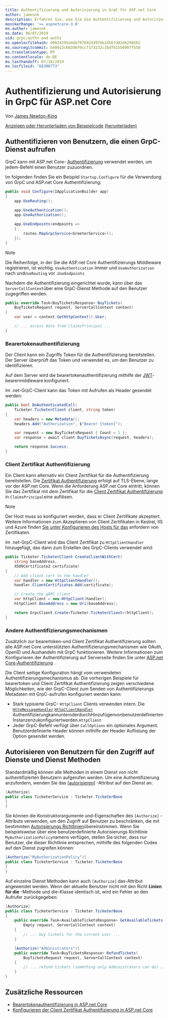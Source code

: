 ```yaml
---
title: Authentifizierung und Autorisierung in GrpC für ASP.net Core
author: jamesnk
description: Erfahren Sie, wie Sie die Authentifizierung und Autorisierung in GrpC für ASP.net Core verwenden.
monikerRange: '>= aspnetcore-3.0'
ms.author: jamesnk
ms.date: 06/07/2019
uid: grpc/authn-and-authz
ms.openlocfilehash: 49024295e4db7976924397bb24567d92d6298562
ms.sourcegitcommit: b40613c603d6f0cc71f3232c16df61550907f550
ms.translationtype: MT
ms.contentlocale: de-DE
ms.lasthandoff: 07/18/2019
ms.locfileid: "68308773"
---
```

# <a name="authentication-and-authorization-in-grpc-for-aspnet-core"></a>Authentifizierung und Autorisierung in GrpC für ASP.net Core

Von [James Newton-King](https://twitter.com/jamesnk)

[Anzeigen oder Herunterladen von Beispielcode](https://github.com/aspnet/AspNetCore.Docs/tree/master/aspnetcore/grpc/authn-and-authz/sample/) [(herunterladen)](xref:index#how-to-download-a-sample)

## <a name="authenticate-users-calling-a-grpc-service"></a>Authentifizieren von Benutzern, die einen GrpC-Dienst aufrufen

GrpC kann mit ASP.net Core- [Authentifizierung](xref:security/authentication/identity) verwendet werden, um jedem-Befehl einen Benutzer zuzuordnen.

Im folgenden finden Sie ein Beispiel `Startup.Configure` für die Verwendung von GrpC und ASP.net Core Authentifizierung:

```csharp
public void Configure(IApplicationBuilder app)
{
    app.UseRouting();
    
    app.UseAuthentication();
    app.UseAuthorization();

    app.UseEndpoints(endpoints =>
    {
        routes.MapGrpcService<GreeterService>();
    });
}
```

> [!NOTE]
> Die Reihenfolge, in der Sie die ASP.net Core Authentifizierungs Middleware registrieren, ist wichtig. `UseAuthentication` Immer und `UseAuthorization` nach und`UseRouting` vor .`UseEndpoints`

Nachdem die Authentifizierung eingerichtet wurde, kann über das `ServerCallContext`über eine GrpC-Dienst Methode auf den Benutzer zugegriffen werden.

```csharp
public override Task<BuyTicketsResponse> BuyTickets(
    BuyTicketsRequest request, ServerCallContext context)
{
    var user = context.GetHttpContext().User;

    // ... access data from ClaimsPrincipal ...
}

```

### <a name="bearer-token-authentication"></a>Bearertokenauthentifizierung

Der Client kann ein Zugriffs Token für die Authentifizierung bereitstellen. Der Server überprüft das Token und verwendet es, um den Benutzer zu identifizieren.

Auf dem Server wird die bearertokenauthentifizierung mithilfe der [JWT](/dotnet/api/microsoft.extensions.dependencyinjection.jwtbearerextensions.addjwtbearer)-bearermiddleware konfiguriert.

Im .net-GrpC-Client kann das Token mit Aufrufen als Header gesendet werden:

```csharp
public bool DoAuthenticatedCall(
    Ticketer.TicketerClient client, string token)
{
    var headers = new Metadata();
    headers.Add("Authorization", $"Bearer {token}");

    var request = new BuyTicketsRequest { Count = 1 };
    var response = await client.BuyTicketsAsync(request, headers);

    return response.Success;
}
```

### <a name="client-certificate-authentication"></a>Client Zertifikat Authentifizierung

Ein Client kann alternativ ein Client Zertifikat für die Authentifizierung bereitstellen. Die [Zertifikat Authentifizierung](https://tools.ietf.org/html/rfc5246#section-7.4.4) erfolgt auf TLS-Ebene, lange vor der ASP.net Core. Wenn die Anforderung ASP.net Core eintritt, können Sie das Zertifikat mit dem Zertifikat für die [Client Zertifikat Authentifizierung](xref:security/authentication/certauth) in `ClaimsPrincipal`eine auflösen.

> [!NOTE]
> Der Host muss so konfiguriert werden, dass er Client Zertifikate akzeptiert. Weitere Informationen zum Akzeptieren von Client Zertifikaten in Kestrel, IIS und Azure finden [Sie unter Konfigurieren des Hosts für das](xref:security/authentication/certauth#configure-your-host-to-require-certificates) anfordern von Zertifikaten.

Im .net-GrpC-Client wird das Client Zertifikat zu `HttpClientHandler` hinzugefügt, das dann zum Erstellen des GrpC-Clients verwendet wird:

```csharp
public Ticketer.TicketerClient CreateClientWithCert(
    string baseAddress,
    X509Certificate2 certificate)
{
    // Add client cert to the handler
    var handler = new HttpClientHandler();
    handler.ClientCertificates.Add(certificate);

    // Create the gRPC client
    var httpClient = new HttpClient(handler);
    httpClient.BaseAddress = new Uri(baseAddress);

    return GrpcClient.Create<Ticketer.TicketerClient>(httpClient);
}
```

### <a name="other-authentication-mechanisms"></a>Andere Authentifizierungsmechanismen

Zusätzlich zur bearertoken-und Client Zertifikat Authentifizierung sollten alle ASP.net Core unterstützten Authentifizierungsmechanismen wie OAuth, OpenID und Aushandeln mit GrpC funktionieren. Weitere Informationen zum Konfigurieren der Authentifizierung auf Serverseite finden Sie unter [ASP.net Core-Authentifizierung](xref:security/authentication/identity) .

Die Client seitige Konfiguration hängt vom verwendeten Authentifizierungsmechanismus ab. Die vorherigen Beispiele für bearertoken und Client Zertifikat Authentifizierung zeigen verschiedene Möglichkeiten, wie der GrpC-Client zum Senden von Authentifizierungs Metadaten mit GrpC-aufrufen konfiguriert werden kann:

* Stark typisierte GrpC- `HttpClient` Clients verwenden intern. Die [`HttpMessageHandler`](/dotnet/api/system.net.http.httpmessagehandler) [`HttpClientHandler`](/dotnet/api/system.net.http.httpclienthandler) AuthentifizierungkannunteroderdurchHinzufügenvonbenutzerdefiniertenInstanzenzukonfiguriertwerden.`HttpClient`
* Jeder GrpC-Befehl verfügt über `CallOptions` ein optionales Argument. Benutzerdefinierte Header können mithilfe der Header Auflistung der Option gesendet werden.

## <a name="authorize-users-to-access-services-and-service-methods"></a>Autorisieren von Benutzern für den Zugriff auf Dienste und Dienst Methoden

Standardmäßig können alle Methoden in einem Dienst von nicht authentifizierten Benutzern aufgerufen werden. Um eine Authentifizierung anzufordern, wenden Sie das [[autorisieren]](xref:Microsoft.AspNetCore.Authorization.AuthorizeAttribute) -Attribut auf den Dienst an:

```csharp
[Authorize]
public class TicketerService : Ticketer.TicketerBase
{
}
```

Sie können die Konstruktorargumente und-Eigenschaften des `[Authorize]` -Attributs verwenden, um den Zugriff auf Benutzer zu beschränken, die mit bestimmten [Autorisierungs Richtlinien](xref:security/authorization/policies)übereinstimmen. Wenn Sie beispielsweise über eine benutzerdefinierte Autorisierungs Richtlinie `MyAuthorizationPolicy`namens verfügen, stellen Sie sicher, dass nur Benutzer, die dieser Richtlinie entsprechen, mithilfe des folgenden Codes auf den Dienst zugreifen können:

```csharp
[Authorize("MyAuthorizationPolicy")]
public class TicketerService : Ticketer.TicketerBase
{
}
```

Auf einzelne Dienst Methoden kann auch `[Authorize]` das-Attribut angewendet werden. Wenn der aktuelle Benutzer nicht mit den Richt **Linien für die** -Methode und die-Klasse identisch ist, wird ein Fehler an den Aufrufer zurückgegeben:

```csharp
[Authorize]
public class TicketerService : Ticketer.TicketerBase
{
    public override Task<AvailableTicketsResponse> GetAvailableTickets(
        Empty request, ServerCallContext context)
    {
        // ... buy tickets for the current user ...
    }

    [Authorize("Administrators")]
    public override Task<BuyTicketsResponse> RefundTickets(
        BuyTicketsRequest request, ServerCallContext context)
    {
        // ... refund tickets (something only Administrators can do) ..
    }
}
```

## <a name="additional-resources"></a>Zusätzliche Ressourcen

* [Bearertokenauthentifizierung in ASP.net Core](https://blogs.msdn.microsoft.com/webdev/2016/10/27/bearer-token-authentication-in-asp-net-core/)
* [Konfigurieren der Client Zertifikat Authentifizierung in ASP.net Core](xref:security/authentication/certauth)
